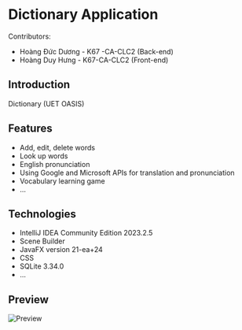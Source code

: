 # Dictionary Application

Contributors:
- Hoàng Đức Dương - K67 -CA-CLC2 (Back-end)
- Hoàng Duy Hưng - K67-CA-CLC2 (Front-end)

## Introduction
Dictionary (UET OASIS)

## Features
- Add, edit, delete words
- Look up words
- English pronunciation
- Using Google and Microsoft APIs for translation and pronunciation
- Vocabulary learning game
- ...
## Technologies
- IntelliJ IDEA Community Edition 2023.2.5
- Scene Builder
- JavaFX version 21-ea+24
- CSS
- SQLite 3.34.0
- ...

## Preview 
![Preview](https://github.com/Hoanghung0603/BTL_OOP_Dictionary/assets/65595576/f12b5929-04fa-41ff-b801-fc217b5b59f0)


